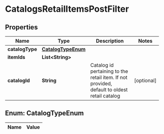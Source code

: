 

# CatalogsRetailItemsPostFilter

## Properties

Name | Type | Description | Notes
------------ | ------------- | ------------- | -------------
**catalogType** | [**CatalogTypeEnum**](#CatalogTypeEnum) |  | 
**itemIds** | **List&lt;String&gt;** |  | 
**catalogId** | **String** | Catalog id pertaining to the retail item. If not provided, default to oldest retail catalog |  [optional]


## Enum: CatalogTypeEnum

Name | Value
---- | -----




